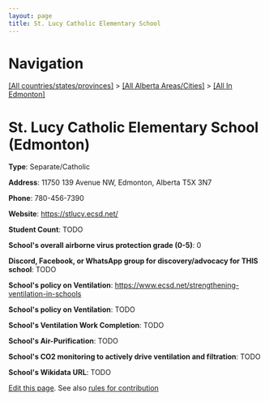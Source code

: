 ```yaml
---
layout: page
title: St. Lucy Catholic Elementary School
---
```

# Navigation

[[All countries/states/provinces]](../../..) > [[All Alberta Areas/Cities]](../..) > [[All In Edmonton]](..)

# St. Lucy Catholic Elementary School (Edmonton)

**Type**: Separate/Catholic

**Address**: 11750 139 Avenue NW, Edmonton, Alberta T5X 3N7

**Phone**: 780-456-7390

**Website**: <https://stlucy.ecsd.net/>

**Student Count**: TODO

**School's overall airborne virus protection grade (0-5)**: 0

**Discord, Facebook, or WhatsApp group for discovery/advocacy for THIS school**: TODO

**School's policy on Ventilation**: <https://www.ecsd.net/strengthening-ventilation-in-schools>

**School's policy on Ventilation**: TODO

**School's Ventilation Work Completion**: TODO

**School's Air-Purification**: TODO

**School's CO2 monitoring to actively drive ventilation and filtration**: TODO

**School's Wikidata URL**: TODO


[Edit this page](https://github.com/ventilate-schools/AB/edit/main/./Edmonton/St._Lucy_Catholic_Elementary_School.md). See also [rules for contribution](../../../contribution-rules/)